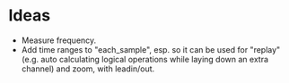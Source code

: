 # Ideas

*	Measure frequency.
*	Add time ranges to "each_sample", esp. so it can be used for "replay"
	(e.g. auto calculating logical operations while laying down an extra channel) and
	zoom, with leadin/out.
